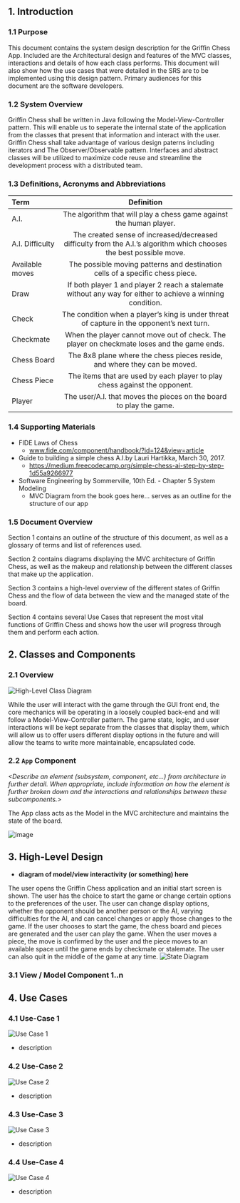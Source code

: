 ## 1. Introduction

### 1.1 Purpose
This document contains the system design description for the Griffin Chess App. Included are the Architectural design and features of the MVC classes, interactions and details of how each class performs. This document will also show how the use cases that were detailed in the SRS are to be implemented using this design pattern.
Primary audiences for this document are the software developers. 

### 1.2 System Overview
Griffin Chess shall be written in Java following the Model-View-Controller pattern. This will enable us to seperate the internal state of the application from the classes that present that information and interact with the user. Griffin Chess shall take advantage of various design paterns including iterators and The Observer/Observable pattern. Interfaces and abstract classes will be utilized to maximize code reuse and streamline the development process with a distributed team.

### 1.3 Definitions, Acronyms and Abbreviations
|Term | Definition|
|:-------|:---------:|
|A.I.|The algorithm that will play a chess game against the human player.|
|A.I. Difficulty|The created sense of increased/decreased difficulty from the A.I.’s algorithm which chooses the best possible move.|                      
|Available moves|The possible moving patterns and destination cells of a specific chess piece.| 
|Draw|If both player 1 and player 2 reach a stalemate without any way for either to achieve a winning condition.|
|Check|The condition when a player’s king is under threat of capture in the opponent’s next turn.|
|Checkmate|When the player cannot move out of check. The player on checkmate loses and the game ends.|
|Chess Board|The 8x8 plane where the chess pieces reside, and where they can be moved.|
|Chess Piece|The items that are used by each player to play chess against the opponent.|
|Player|The user/A.I. that moves the pieces on the board to play the game.|

### 1.4 Supporting Materials
* FIDE Laws of Chess
  * www.fide.com/component/handbook/?id=124&view=article
* Guide to building a simple chess A.I.by Lauri Hartikka, March 30, 2017.
  * https://medium.freecodecamp.org/simple-chess-ai-step-by-step-1d55a9266977
* Software Engineering by Sommerville, 10th Ed. - Chapter 5 System Modeling
  * MVC Diagram from the book goes here... serves as an outline for the structure of our app
  

### 1.5 Document Overview
Section 1 contains an outline of the structure of this document, as well as a glossary of terms and list of references used.

Section 2 contains diagrams displaying the MVC architecture of Griffin Chess, as well as the makeup and relationship between the different classes that make up the application.

Section 3 contains a high-level overview of the different states of Griffin Chess and the flow of data between the view and the managed state of the board.

Section 4 contains several Use Cases that represent the most vital functions of Griffin Chess and shows how the user will progress through them and perform each action.

## 2. Classes and Components

### 2.1 Overview

![High-Level Class Diagram](./images/high-level-classes.png)

While the user will interact with the game through the GUI front end, the core mechanics will be operating in a loosely coupled back-end and will follow a Model-View-Controller pattern. The game state, logic, and user interactions will be kept separate from the classes that display them, which will allow us to offer users different display options in the future and will allow the teams to write more maintainable, encapsulated code.

### 2.2 `App` Component 
_<Describe an element (subsystem, component, etc...) from architecture in further detail. When appropriate, include information on how the element is further broken down and the interactions and relationships between these subcomponents.>_

The App class acts as the Model in the MVC architecture and maintains the state of the board.

![image](./images/class-breakdowns/app.png)

## 3. High-Level Design
* **diagram of model/view interactivity (or something) here**

The user opens the Griffin Chess application and an initial start screen is shown. The user has the choice to start the game or change certain options to the preferences of the user. The user can change display options, whether the opponent should be another person or the AI, varying difficulties for the AI, and can cancel changes or apply those changes to the game. If the user chooses to start the game, the chess board and pieces are generated and the user can play the game. When the user moves a piece, the move is confirmed by the user and the piece moves to an available space until the game ends by checkmate or stalemate. The user can also quit in the middle of the game at any time.
![State Diagram](./images/state-diagram.png)

### 3.1 View / Model Component 1..n
_<Provide a description and diagrams of a system component or set of components that describes a clearly defined view or model of the entire system or a subset of the system.>_

## 4. Use Cases

### 4.1 Use-Case 1
![Use Case 1](./images/use-case-1.png)
* description

### 4.2 Use-Case 2
![Use Case 2](./images/use-case-2.png)
* description

### 4.3 Use-Case 3
![Use Case 3](./images/use-case-3.png)
* description

### 4.4 Use-Case 4
![Use Case 4](./images/use-case-4.png)
* description
